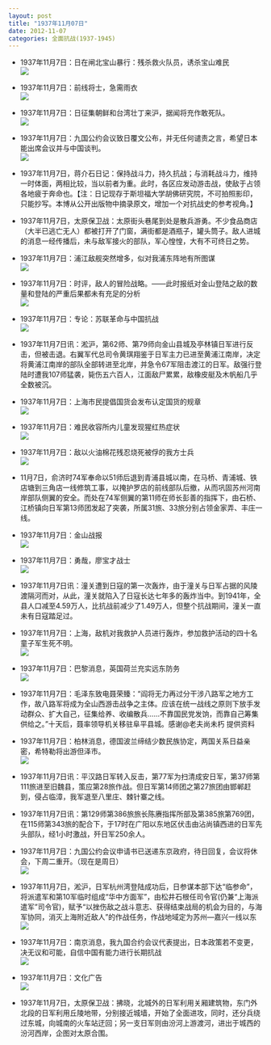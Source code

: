 ```yaml
---
layout: post
title: "1937年11月07日"
date: 2012-11-07
categories: 全面抗战(1937-1945)
---
```


<meta name="referrer" content="no-referrer" />

- 1937年11月7日：日在闸北宝山暴行：残杀救火队员，诱杀宝山难民 <br/><img src="https://ww4.sinaimg.cn/large/aca367d8jw1dymwntwey6j.jpg" />

- 1937年11月7日：前线将士，急需雨衣 <br/><img src="https://ww3.sinaimg.cn/large/aca367d8jw1dymux7cwv3j.jpg" />

- 1937年11月7日：日征集朝鲜和台湾壮丁来沪，据闻将充作敢死队。 <br/><img src="https://ww3.sinaimg.cn/large/aca367d8jw1dymt73lke4j.jpg" />

- 1937年11月7日：九国公约会议致日覆文公布，并无任何谴责之言，希望日本能出席会议并与中国谈判。 <br/><img src="https://ww1.sinaimg.cn/large/aca367d8jw1dymrgh9uy1j.jpg" />

- 1937年11月7日，蒋介石日记：保持战斗力，持久抗战；与消耗战斗力，维持一时体面，两相比较，当以前者为重。此时，各区应发动游击战，使敌于占领各地疲于奔命也。【注：日记现存于斯坦福大学胡佛研究院，不可拍照影印，只能抄写。本博从公开出版物中摘录原文，增加一个对抗战史的参考视角。】 

- 1937年11月7日，太原保卫战：太原街头巷尾到处是散兵游勇。不少食品商店（大半已逃亡无人）都被打开了门窗，满街都是酒瓶子，罐头筒子。敌人进城的消息一经传播后，未与敌军接火的部队，军心惶惶，大有不可终日之势。  

- 1937年11月7日：浦江敌舰突然增多，似对我浦东阵地有所图谋 <br/><img src="https://ww3.sinaimg.cn/large/aca367d8jw1dympq5kpc0j.jpg" />

- 1937年11月7日：时评，敌人的冒险战略。——此时报纸对金山登陆之敌的数量和登陆的严重后果都未有充足的分析 <br/><img src="https://ww2.sinaimg.cn/large/aca367d8jw1dymnzmphqzj.jpg" />

- 1937年11月7日：专论：苏联革命与中国抗战 <br/><img src="https://ww2.sinaimg.cn/large/aca367d8jw1dymm99bpzbj.jpg" />

- 1937年11月7日讯：淞沪，第62师、第79师向金山县城及亭林镇日军进行反击，但被击退。右翼军代总司令黄琪翔鉴于日军主力已进至黄浦江南岸，决定将黄浦江南岸的部队全部转进至北岸，并急令67军阻击渡江的日军。敌强行登陆时遭我107师猛袭，毙伤五六百人，江面敌尸累累，敌橡皮艇及木帆船几乎全数被沉。 

- 1937年11月7日：上海市民提倡国货会发布认定国货的规章 <br/><img src="https://ww3.sinaimg.cn/large/aca367d8jw1dymkisgufpj.jpg" />

- 1937年11月7日：难民收容所内儿童发现猩红热症状 <br/><img src="https://ww2.sinaimg.cn/large/aca367d8jw1dymisasyuqj.jpg" />

- 1937年11月7日：敌以火油棉花残忍烧死被俘的我方士兵 <br/><img src="https://ww1.sinaimg.cn/large/aca367d8jw1dymh27o1ggj.jpg" />

- 11月7日，俞济时74军奉命以51师后退到青浦县城以南，在马桥、青浦城、铁店塘到三角店一线修筑工事，以掩护罗店的前线部队后撤，从而巩固苏州河南岸部队侧翼的安全。而处在74军侧翼的第11师在师长彭善的指挥下，由石桥、江桥镇向日军第13师团发起了突袭，所属31旅、33旅分别占领金家弄、丰庄一线。  

- 1937年11月7日：金山战报 <br/><img src="https://ww3.sinaimg.cn/large/aca367d8jw1dymfbjck87j.jpg" />

- 1937年11月7日：勇哉，廖宝才战士 <br/><img src="https://ww3.sinaimg.cn/large/aca367d8jw1dymdl8zzb4j.jpg" />

- 1937年11月7日讯：潼关遭到日寇的第一次轰炸，由于潼关与日军占据的风陵渡隔河而对，从此，潼关就陷入了日寇长达七年多的轰炸当中。到1941年，全县人口减至4.59万人，比抗战前减少了1.49万人，但整个抗战期间，潼关一直未有日寇踏足过。 

- 1937年11月7日：上海，敌机对我救护人员进行轰炸，参加救护活动的四十名童子军生死不明。 <br/><img src="https://ww2.sinaimg.cn/large/aca367d8jw1dymbufv101j.jpg" />

- 1937年11月7日：巴黎消息，英国荷兰充实远东防务 <br/><img src="https://ww4.sinaimg.cn/large/aca367d8jw1dyma46efh7j.jpg" />

- 1937年11月7日：毛泽东致电聂荣臻：“阎将无力再过分干涉八路军之地方工作，故八路军将成为全山西游击战争之主体。应该在统一战线之原则下放手发动群众、扩大自己，征集给养、收编散兵......不靠国民党发饷，而靠自己筹集供给之。”十天后，聂率领导机关移驻阜平县城。感谢@老夫尚未朽 提供资料 

- 1937年11月7日：柏林消息，德国波兰缔结少数民族协定，两国关系日益亲密，希特勒将出游但泽市。 <br/><img src="https://ww1.sinaimg.cn/large/aca367d8jw1dym8e11pj4j.jpg" />

- 1937年11月7日讯：平汉路日军转入反击，第77军为扫清成安日军，第37师第111旅进至旧魏县，策应第28旅作战。但日军第14师团之第27旅团由邯郸赶到，侵占临漳，我军退至八里庄、棘针寨之线。 

- 1937年11月7日讯：第129师第386旅旅长陈赓指挥所部及第385旅第769团，在115师第343旅的配合下，于17时在广阳以东地区伏击由沾尚镇西进的日军先头部队，经1小时激战，歼日军250余人。 

- 1937年11月7日：九国公约会议申请书已送递东京政府，待日回复，会议将休会，下周二重开。（现在是周日） <br/><img src="https://ww2.sinaimg.cn/large/aca367d8jw1dym6nf1yipj.jpg" />

- 1937年11月7日，淞沪，日军杭州湾登陆成功后，日参谋本部下达“临参命”，将派遣军和第10军临时组成“华中方面军”，由松井石根任司令官(仍兼“上海派遣军”司令官)，赋予“以挫伤敌之战斗意志、获得结束战局的机会为目的，与海军协同，消灭上海附近敌人”的作战任务，作战地域定为苏州—嘉兴一线以东 <br/><img src="https://ww2.sinaimg.cn/large/aca367d8jw1dym5hxw2ejj.jpg" />

- 1937年11月7日：南京消息，我九国合约会议代表提出，日本政策若不变更，决无议和可能，自信中国有能力进行长期抗战 <br/><img src="https://ww1.sinaimg.cn/large/aca367d8jw1dym4wn4g68j.jpg" />

- 1937年11月7日：文化广告 <br/><img src="https://ww4.sinaimg.cn/large/aca367d8jw1dym3678n5bj.jpg" />

- 1937年11月7日，太原保卫战：拂晓，北城外的日军利用关厢建筑物，东门外北段的日军利用丘陵地带，分别接近城墙，开始了全面进攻，同时，还分兵绕过东城，向城南的火车站迂回；另一支日军则由汾河上游渡河，进出于城西的汾河西岸，企图对太原合围。 

